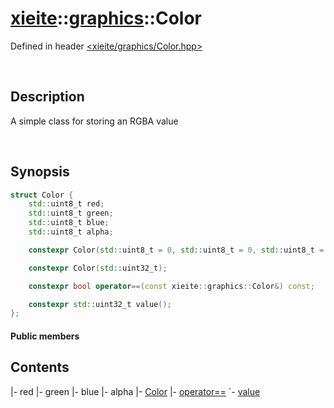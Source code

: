 # [xieite](../xieite.md)\:\:[graphics](../graphics.md)\:\:Color
Defined in header [<xieite/graphics/Color.hpp>](../../include/xieite/graphics/Color.hpp)

&nbsp;

## Description
A simple class for storing an RGBA value

&nbsp;

## Synopsis
```cpp
struct Color {
    std::uint8_t red;
    std::uint8_t green;
    std::uint8_t blue;
    std::uint8_t alpha;

    constexpr Color(std::uint8_t = 0, std::uint8_t = 0, std::uint8_t = 0, std::uint8_t = std::numeric_limits<std::uint8_t>::max());

    constexpr Color(std::uint32_t);

    constexpr bool operator==(const xieite::graphics::Color&) const;

    constexpr std::uint32_t value();
};
```
#### Public members
## Contents
|- red
|- green
|- blue
|- alpha
|- <a href="./Color/constructor.md">Color</a>
|- <a href="./Color/operatorEquals.md">operator==</a>
`- <a href="./Color/value.md">value</a>
